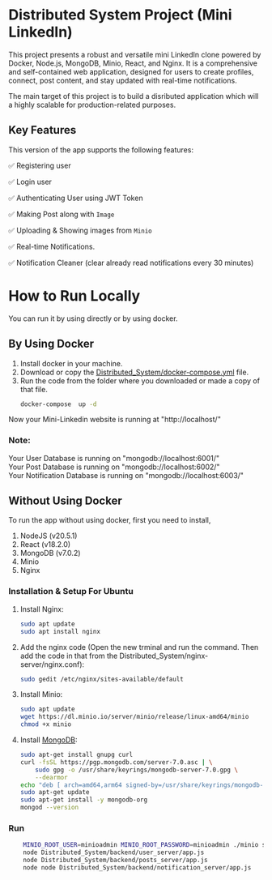 # Distributed System Project (Mini LinkedIn)
This project presents a robust and versatile mini LinkedIn clone powered by Docker, Node.js, MongoDB, Minio, React, and Nginx. It is a comprehensive and self-contained web application, designed for users to create profiles, connect, post content, and stay updated with real-time notifications.

The main target of this project is to build a disributed application which will a highly scalable for production-related purposes.

## Key Features

This version of the app supports the following features:

✅ Registering user

✅ Login user

✅ Authenticating User using JWT Token

✅ Making Post along with `Image`

✅ Uploading & Showing images from `Minio`

✅ Real-time Notifications.

✅ Notification Cleaner (clear already read notifications every 30 minutes)


# How to Run Locally
You can run it by using directly or by using docker.


## By Using Docker
1. Install docker in your machine.
2. Download or copy the [Distributed_System/docker-compose.yml](https://github.com/MuktadulIslam/Distributed_System/blob/main/docker-compose.yml) file.
2. Run the code from the folder where you downloaded or made a copy of that file.
    ```bash
    docker-compose  up -d
    ```
Now your  Mini-Linkedin website is running at "http://localhost/"

### Note:
Your User Database is running on "mongodb://localhost:6001/" </br>
Your Post Database is running on "mongodb://localhost:6002/" </br>
Your Notification Database is running on "mongodb://localhost:6003/" 


## Without Using Docker
To run the app without using docker, first you need to install,
1. NodeJS (v20.5.1)
2. React (v18.2.0)
3. MongoDB (v7.0.2)
4. Minio
5. Nginx

### Installation & Setup For Ubuntu
1. Install Nginx:

    ```bash
    sudo apt update
    sudo apt install nginx
    ```

2. Add the nginx code (Open the new trminal and run the command. Then add the code in that from the Distributed_System/nginx-server/nginx.conf):

    ```bash
    sudo gedit /etc/nginx/sites-available/default
    ```

3. Install Minio:

    ```bash
    sudo apt update
    wget https://dl.minio.io/server/minio/release/linux-amd64/minio
    chmod +x minio
    ```

4. Install [MongoDB](https://www.mongodb.com/docs/manual/tutorial/install-mongodb-on-ubuntu/):

    ```bash
    sudo apt-get install gnupg curl
    curl -fsSL https://pgp.mongodb.com/server-7.0.asc | \
        sudo gpg -o /usr/share/keyrings/mongodb-server-7.0.gpg \
        --dearmor
    echo "deb [ arch=amd64,arm64 signed-by=/usr/share/keyrings/mongodb-server-7.0.gpg ] https://repo mongodb.org/apt/ubuntu jammy mongodb-org/7.0 multiverse" | sudo tee /etc/apt/sources.list.d/mongodb-org-7.0.list
    sudo apt-get update
    sudo apt-get install -y mongodb-org
    mongod --version
    ```

### Run
```bash
    MINIO_ROOT_USER=minioadmin MINIO_ROOT_PASSWORD=minioadmin ./minio server ./MinioPostServer --console-address ":9001"
    node Distributed_System/backend/user_server/app.js
    node Distributed_System/backend/posts_server/app.js
    node node Distributed_System/backend/notification_server/app.js
```
